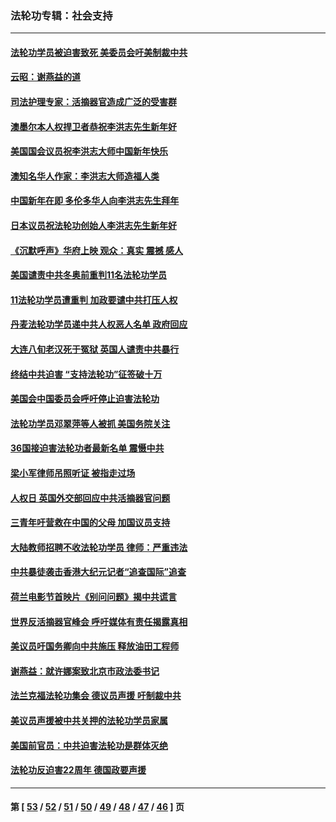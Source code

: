 ### 法轮功专辑：社会支持
---
#### [法轮功学员被迫害致死 美委员会吁美制裁中共](../../pages/nf4386/n13631310.md?03120430) 
#### [云昭：谢燕益的道](../../pages/nf4386/n13607391.md?03120430) 
#### [司法护理专家：活摘器官造成广泛的受害群](../../pages/nf4386/n13570425.md?03120430) 
#### [澳墨尔本人权捍卫者恭祝李洪志先生新年好](../../pages/nf4386/n13556164.md?03120430) 
#### [美国国会议员祝李洪志大师中国新年快乐](../../pages/nf4386/n13554208.md?03120430) 
#### [澳知名华人作家：李洪志大师造福人类](../../pages/nf4386/n13552049.md?03120430) 
#### [中国新年在即 多伦多华人向李洪志先生拜年](../../pages/nf4386/n13531756.md?03120430) 
#### [日本议员祝法轮功创始人李洪志先生新年好](../../pages/nf4386/n13543228.md?03120430) 
#### [《沉默呼声》华府上映 观众：真实 震撼 感人](../../pages/nf4386/n13524739.md?03120430) 
#### [美国谴责中共冬奥前重判11名法轮功学员](../../pages/nf4386/n13521806.md?03120430) 
#### [11法轮功学员遭重判 加政要谴中共打压人权](../../pages/nf4386/n13521294.md?03120430) 
#### [丹麦法轮功学员递中共人权恶人名单 政府回应](../../pages/nf4386/n13497482.md?03120430) 
#### [大连八旬老汉死于冤狱 英国人谴责中共暴行](../../pages/nf4386/n13480118.md?03120430) 
#### [终结中共迫害 “支持法轮功”征签破十万](../../pages/nf4386/n13471084.md?03120430) 
#### [美国会中国委员会呼吁停止迫害法轮功](../../pages/nf4386/n13465411.md?03120430) 
#### [法轮功学员邓翠萍等人被抓 美国务院关注](../../pages/nf4386/n13451524.md?03120430) 
#### [36国接迫害法轮功者最新名单 震慑中共](../../pages/nf4386/n13445909.md?03120430) 
#### [梁小军律师吊照听证 被指走过场](../../pages/nf4386/n13437662.md?03120430) 
#### [人权日 英国外交部回应中共活摘器官问题](../../pages/nf4386/n13430243.md?03120430) 
#### [三青年吁营救在中国的父母 加国议员支持](../../pages/nf4386/n13429744.md?03120430) 
#### [大陆教师招聘不收法轮功学员 律师：严重违法](../../pages/nf4386/n13365839.md?03120430) 
#### [中共暴徒袭击香港大纪元记者“追查国际”追查](../../pages/nf4386/n13343404.md?03120430) 
#### [荷兰电影节首映片《别问问题》揭中共谎言](../../pages/nf4386/n13321179.md?03120430) 
#### [世界反活摘器官峰会 呼吁媒体有责任揭露真相](../../pages/nf4386/n13264475.md?03120430) 
#### [美议员吁国务卿向中共施压 释放油田工程师](../../pages/nf4386/n13233845.md?03120430) 
#### [谢燕益：就许娜案致北京市政法委书记](../../pages/nf4386/n13182701.md?03120430) 
#### [法兰克福法轮功集会 德议员声援 吁制裁中共](../../pages/nf4386/n13175975.md?03120430) 
#### [美议员声援被中共关押的法轮功学员家属](../../pages/nf4386/n13158310.md?03120430) 
#### [美国前官员：中共迫害法轮功是群体灭绝](../../pages/nf4386/n13157750.md?03120430) 
#### [法轮功反迫害22周年 德国政要声援](../../pages/nf4386/n13143632.md?03120430) 

---
#### 第 [ [53](./53.md?03120430) / [52](./52.md?03120430) / [51](./51.md?03120430) / [50](./50.md?03120430) / [49](./49.md?03120430) / [48](./48.md?03120430) / [47](./47.md?03120430) / [46](./46.md?03120430) ] 页
